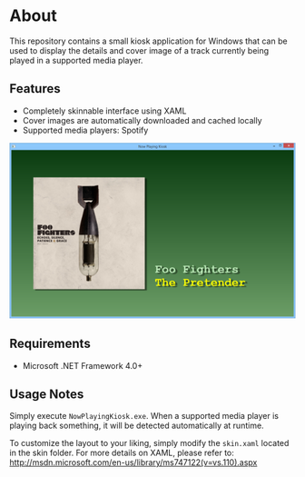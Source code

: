 About
=====

This repository contains a small kiosk application for Windows that can be used 
to display the details and cover image of a track currently being played 
in a supported media player.

Features
--------
- Completely skinnable interface using XAML
- Cover images are automatically downloaded and cached locally
- Supported media players: Spotify

![Alt Screenshot](screenshot.png)

Requirements
------------
- Microsoft .NET Framework 4.0+

Usage Notes
-----------
Simply execute `NowPlayingKiosk.exe`. When a supported media player 
is playing back something, it will be detected automatically at runtime.

To customize the layout to your liking, simply modify the `skin.xaml` located 
in the skin folder. For more details on XAML, please refer to: 
http://msdn.microsoft.com/en-us/library/ms747122(v=vs.110).aspx